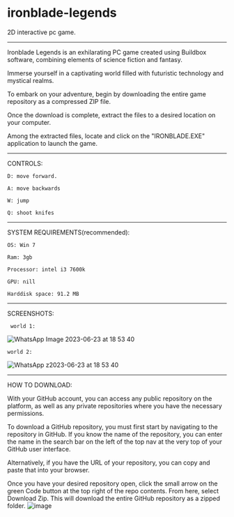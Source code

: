 # ironblade-legends
2D interactive pc game.

----------------------------------------------------------

Ironblade Legends is an exhilarating PC game created using Buildbox software, combining elements of science fiction and fantasy. 

Immerse yourself in a captivating world filled with futuristic technology and mystical realms.

To embark on your adventure, begin by downloading the entire game repository as a compressed ZIP file. 

Once the download is complete, extract the files to a desired location on your computer.

Among the extracted files, locate and click on the "IRONBLADE.EXE" application to launch the game.

----------------------------------------------------------

CONTROLS:

    D: move forward.

    A: move backwards

    W: jump

    Q: shoot knifes


-------------------------------------------------------------

SYSTEM REQUIREMENTS(recommended):

    OS: Win 7

    Ram: 3gb

    Processor: intel i3 7600k

    GPU: nill
    
    Harddisk space: 91.2 MB

-------------------------------------------------------------

SCREENSHOTS:

     world 1:
![WhatsApp Image 2023-06-23 at 18 53 40](https://github.com/adityasatuluri/ironblade-legends/assets/118589224/986e306b-b947-48d4-915a-6c2adff6ae1e)

    world 2:
![WhatsApp z2023-06-23 at 18 53 40](https://github.com/adityasatuluri/ironblade-legends/assets/118589224/2f4fc710-98e0-4e80-a1e3-86aeccb0b13f)

----------------------------------------------------------------

HOW TO DOWNLOAD:

With your GitHub account, you can access any public repository on the platform, as well as any private repositories where you have the necessary permissions. 

To download a GitHub repository, you must first start by navigating to the repository in GitHub. If you know the name of the repository, you can enter the name in the search bar on the left of the top nav at the very top of your GitHub user interface. 

Alternatively, if you have the URL of your repository, you can copy and paste that into your browser. 

Once you have your desired repository open, click the small arrow on the green Code button at the top right of the repo contents. From here, select Download Zip. This will download the entire GitHub repository as a zipped folder. 
![image](https://github.com/adityasatuluri/ironblade-legends/assets/118589224/9f02f54a-6df1-473b-90fa-f3d6389210ae)


